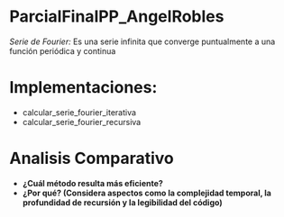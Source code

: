 # ParcialFinalPP_AngelRobles

*Serie de Fourier:* Es una serie infinita que converge puntualmente a una función periódica y continua

# Implementaciones:
  - calcular_serie_fourier_iterativa
  - calcular_serie_fourier_recursiva

# Analisis Comparativo
  - **¿Cuál método resulta más eficiente?**
  - **¿Por qué? (Considera aspectos como la complejidad temporal, la profundidad de recursión y la legibilidad del código)**
